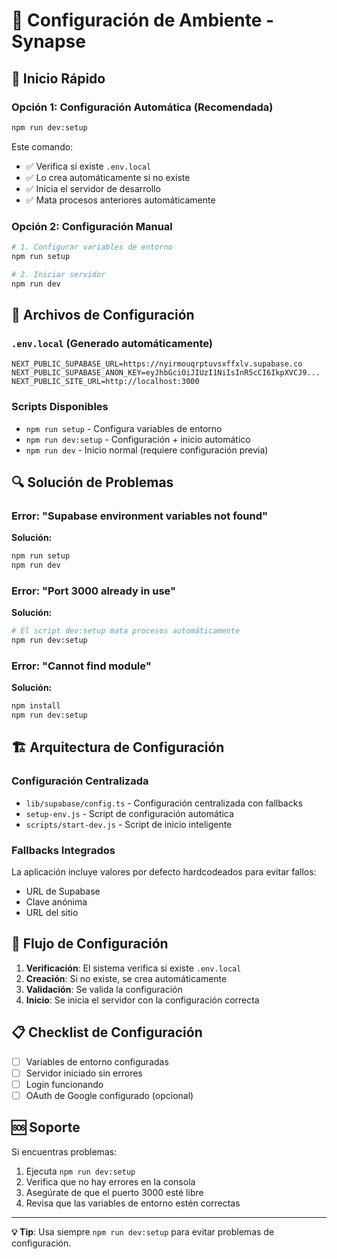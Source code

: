 # 🔧 Configuración de Ambiente - Synapse

## 🚀 Inicio Rápido

### Opción 1: Configuración Automática (Recomendada)
```bash
npm run dev:setup
```
Este comando:
- ✅ Verifica si existe `.env.local`
- ✅ Lo crea automáticamente si no existe
- ✅ Inicia el servidor de desarrollo
- ✅ Mata procesos anteriores automáticamente

### Opción 2: Configuración Manual
```bash
# 1. Configurar variables de entorno
npm run setup

# 2. Iniciar servidor
npm run dev
```

## 📁 Archivos de Configuración

### `.env.local` (Generado automáticamente)
```env
NEXT_PUBLIC_SUPABASE_URL=https://nyirmouqrptuvsxffxlv.supabase.co
NEXT_PUBLIC_SUPABASE_ANON_KEY=eyJhbGciOiJIUzI1NiIsInR5cCI6IkpXVCJ9...
NEXT_PUBLIC_SITE_URL=http://localhost:3000
```

### Scripts Disponibles
- `npm run setup` - Configura variables de entorno
- `npm run dev:setup` - Configuración + inicio automático
- `npm run dev` - Inicio normal (requiere configuración previa)

## 🔍 Solución de Problemas

### Error: "Supabase environment variables not found"
**Solución:**
```bash
npm run setup
npm run dev
```

### Error: "Port 3000 already in use"
**Solución:**
```bash
# El script dev:setup mata procesos automáticamente
npm run dev:setup
```

### Error: "Cannot find module"
**Solución:**
```bash
npm install
npm run dev:setup
```

## 🏗️ Arquitectura de Configuración

### Configuración Centralizada
- `lib/supabase/config.ts` - Configuración centralizada con fallbacks
- `setup-env.js` - Script de configuración automática
- `scripts/start-dev.js` - Script de inicio inteligente

### Fallbacks Integrados
La aplicación incluye valores por defecto hardcodeados para evitar fallos:
- URL de Supabase
- Clave anónima
- URL del sitio

## 🔄 Flujo de Configuración

1. **Verificación**: El sistema verifica si existe `.env.local`
2. **Creación**: Si no existe, se crea automáticamente
3. **Validación**: Se valida la configuración
4. **Inicio**: Se inicia el servidor con la configuración correcta

## 📋 Checklist de Configuración

- [ ] Variables de entorno configuradas
- [ ] Servidor iniciado sin errores
- [ ] Login funcionando
- [ ] OAuth de Google configurado (opcional)

## 🆘 Soporte

Si encuentras problemas:
1. Ejecuta `npm run dev:setup`
2. Verifica que no hay errores en la consola
3. Asegúrate de que el puerto 3000 esté libre
4. Revisa que las variables de entorno estén correctas

---

**💡 Tip**: Usa siempre `npm run dev:setup` para evitar problemas de configuración.




